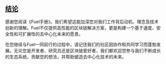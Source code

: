 ## [结论](https://docs.fuel.network/docs/fuel-book/conclusion/#conclusion)

感谢您阅读《Fuel手册》。我们希望这能加深您对我们工作背后动机、理念及技术创新的理解。Fuel不仅提供高性能的区块链解决方案，更是构建一个基于速度、安全性和可扩展性的去中心化未来的愿景。

在您继续与Fuel一同前行的过程中，请记住我们的社区因协作和共同学习而蓬勃发展。无论您是开发者、研究员还是区块链爱好者，我们都欢迎您参与我们不断成长的生态系统，贡献您的想法，并帮助塑造去中心化技术的未来。